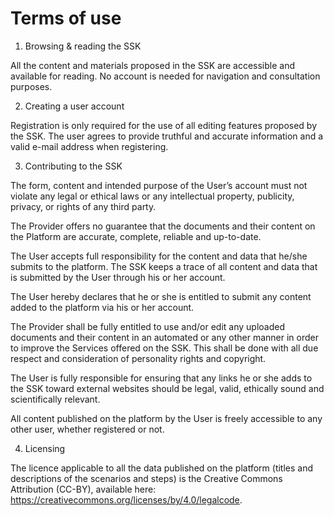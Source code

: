 # Terms of use

1. Browsing & reading the SSK

All the content and materials proposed in the SSK are accessible and available for reading. No account is needed for navigation and consultation purposes.  

2. Creating a user account

Registration is only required for the use of all editing features proposed by the SSK. The user agrees to provide truthful and accurate information and a valid e-mail address when registering.

3. Contributing to the SSK

The form, content and intended purpose of the User’s account must not violate any legal or ethical laws or any intellectual property, publicity, privacy, or rights of any third party.

The Provider offers no guarantee that the documents and their content on the Platform are accurate, complete, reliable and up-to-date.

The User accepts full responsibility for the content and data that he/she submits to the platform. The SSK keeps a trace of all content and data that is submitted by the User through his or her account.

The User hereby declares that he or she is entitled to submit any content added to the platform via his or her account.

The Provider shall be fully entitled to use and/or edit any uploaded documents and their content in an automated or any other manner in order to improve the Services offered on the SSK. This shall be done with all due respect and consideration of personality rights and copyright.

The User is fully responsible for ensuring that any links he or she adds to the SSK toward external websites should be legal, valid, ethically sound and scientifically relevant.

All content published on the platform by the User is freely accessible to any other user, whether registered or not.

4. Licensing

The licence applicable to all the data published on the platform (titles and descriptions of the scenarios and steps) is the Creative Commons Attribution (CC-BY), available here: https://creativecommons.org/licenses/by/4.0/legalcode.
